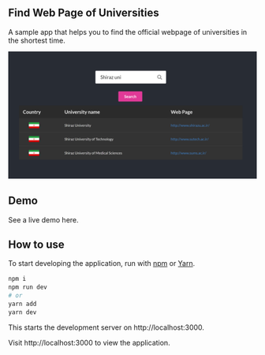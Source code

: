 ## Find Web Page of Universities

A sample app that helps you to find the official webpage of universities in the shortest time.

<p align="center">
  <img alt="screen" src="./assets/images/screen.png"  />
</p>

## Demo

See a live demo here.

## How to use

To start developing the application, run with [npm](https://docs.npmjs.com/cli/init) or [Yarn](https://yarnpkg.com/lang/en/docs/cli/create/).

```bash
npm i
npm run dev
# or
yarn add
yarn dev
```

This starts the development server on http://localhost:3000.

Visit http://localhost:3000 to view the application.
